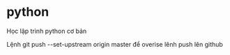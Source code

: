 # python
Học lập trình python cơ bản


Lệnh git push --set-upstream origin master để overise lênh push lên github
